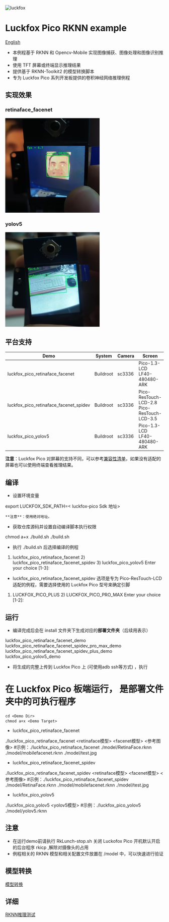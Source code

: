 ![luckfox](https://github.com/LuckfoxTECH/luckfox-pico/assets/144299491/cec5c4a5-22b9-4a9a-abb1-704b11651e88)
# Luckfox Pico RKNN example
[English](./README.md)
+ 本例程基于 RKNN 和 Opencv-Mobile 实现图像捕获、图像处理和图像识别推理
+ 使用 TFT 屏幕或终端显示推理结果
+ 提供基于 RKNN-Toolkit2 的模型转换脚本
+ 专为 Luckfox Pico 系列开发板提供的卷积神经网络推理例程

## 实现效果
### retinaface_facenet
<img src="images/luckfox_pico_retinaface_facenet.jpg" alt="luckfox_pico_retinaface_facenet" width="300">

### yolov5
<img src="images/luckfox_pico_yolov5.jpg" alt="luckfox_pico_yolov5" width="300">

## 平台支持
Demo | System | Camera | Screen |
--- | --- | --- | ---
luckfox_pico_retinaface_facenet        | Buildroot | sc3336 | Pico-1.3-LCD LF40-480480-ARK
luckfox_pico_retinaface_facenet_spidev | Buildroot | sc3336 | Pico-ResTouch-LCD-2.8 Pico-ResTouch-LCD-3.5
luckfox_pico_yolov5                    | Buildroot | sc3336 | Pico-1.3-LCD LF40-480480-ARK 
**注意**：Luckfox Pico 对屏幕的支持不同，可以参考[兼容性清单](https://wiki.luckfox.com/zh/Luckfox-Pico/Luckfox-Pico-Support-List)，如果没有适配的屏幕也可以使用终端查看推理结果。

## 编译
+ 设置环境变量
    
export LUCKFOX_SDK_PATH=< luckfox-pico Sdk 地址>

    **注意**：使用绝对地址。
+ 获取仓库源码并设置自动编译脚本执行权限
    
chmod a+x ./build.sh
    ./build.sh

+ 执行 ./build.sh 后选择编译的例程
    
1) luckfox_pico_retinaface_facenet
    2) luckfox_pico_retinaface_facenet_spidev
    3) luckfox_pico_yolov5
    Enter your choice [1-3]:

+ luckfox_pico_retinaface_facenet_spidev 选项是专为 Pico-ResTouch-LCD 适配的例程，需要选择使用的 Luckfox Pico 型号来确定引脚
    
1) LUCKFOX_PICO_PLUS
    2) LUCKFOX_PICO_PRO_MAX
    Enter your choice [1-2]:


## 运行
+ 编译完成后会在 install 文件夹下生成对应的**部署文件夹**（后续用<Demo Dir>表示）
    
luckfox_pico_retinaface_facenet_demo
    luckfox_pico_retinaface_facenet_spidev_pro_max_demo
    luckfox_pico_retinaface_facenet_spidev_plus_demo
    luckfox_pico_yolov5_demo

+ 将生成的<Demo Dir>完整上传到 Luckfox Pico 上 (可使用adb ssh等方式) ，执行
    
# 在 Luckfox Pico 板端运行，<Demo Target> 是部署文件夹中的可执行程序
    cd <Demo Dir>
    chmod a+x <Demo Target>

+ luckfox_pico_retinaface_facenet
    
./luckfox_pico_retinaface_facenet <retinaface模型> <facenet模型> <参考图像> 
    #示例：./luckfox_pico_retinaface_facenet ./model/RetinaFace.rknn ./model/mobilefacenet.rknn ./model/test.jpg

+ luckfox_pico_retinaface_facenet_spidev
    
./luckfox_pico_retinaface_facenet_spidev <retinaface模型> <facenet模型> <参考图像>
    #示例：./luckfox_pico_retinaface_facenet_spidev ./model/RetinaFace.rknn ./model/mobilefacenet.rknn ./model/test.jpg

+ luckfox_pico_yolov5
    
./luckfox_pico_yolov5 <yolov5模型> 
    #示例：./luckfox_pico_yolov5 ./model/yolov5.rknn


## 注意
+ 在运行demo前请执行 RkLunch-stop.sh 关闭 Luckofox Pico 开机默认开启的后台程序 rkicp ,解除对摄像头的占用
+ 例程相关的 RKNN 模型和相关配置文件放置在 <Demo Dir>/model 中，可以快速进行验证

## 模型转换
[模型转换](scripts/luckfox_onnx_to_rknn/README_CN.md)

## 详细
[RKNN推理测试](https://wiki.luckfox.com/zh/Luckfox-Pico/Luckfox-Pico-RV1106/Luckfox-Pico-Ultra-W/Luckfox-Pico-RKNN-Test/)